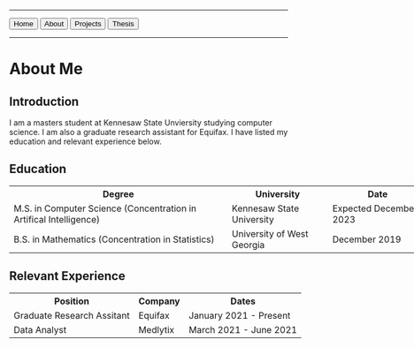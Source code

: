 <html lang="en"> 
  <hr>
  <a href="https://tuckeryazdani.github.io/MyWebsite/" class="button"><button>Home</button></a>
  <a href="about.html" class="button"><button>About</button></a>
  <a href="projects.html" class="button"><button>Projects</button></a>
  <a href="thesis.html" class="button"><button>Thesis</button></a>
  <hr>
<head>
<h1> About Me </h1>
</head>
<body>
  <link href="main.css" rel="stylesheet">
  <h2>Introduction</h2>
  <p> I am a masters student at Kennesaw State Unviersity studying computer science. I am also a graduate research assistant for Equifax. I have listed my education and relevant experience below. </p>
    <h2> Education </h2>
    <table style="width:150%">
  <tr>
    <th>Degree</th>
    <th>University</th>
    <th>Date</th>
  </tr>
  <tr>
    <td>M.S. in Computer Science (Concentration in Artifical Intelligence)</td>
    <td>Kennesaw State University</td>
    <td>Expected December 2023</td>
  </tr>
  <tr>
    <td>B.S. in Mathematics (Concentration in Statistics) </td>
    <td>University of West Georgia</td>
    <td>December 2019</td>
  </tr>
</table>
    <h2>Relevant Experience</h2>
<table style="width:150%">
  <tr>
    <th>Position</th>
    <th>Company</th>
    <th>Dates</th>
  </tr>
  <tr>
    <td>Graduate Research Assitant</td>
    <td>Equifax</td>
    <td>January 2021 - Present </td>
  </tr>
  <tr>
    <td>Data Analyst</td>
    <td>Medlytix</td>
    <td>March 2021 - June 2021</td>
  </tr>
</table>
    </html>
